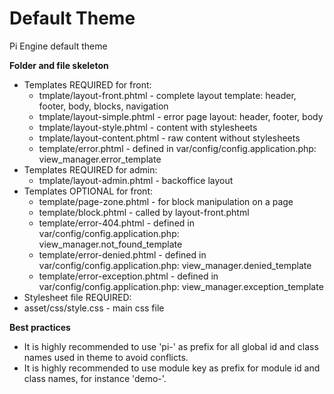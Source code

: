 Default Theme
=============

Pi Engine default theme




**Folder and file skeleton**

* Templates REQUIRED for front:
  *  tmplate/layout-front.phtml - complete layout template: header, footer, body, blocks, navigation
  *  tmplate/layout-simple.phtml - error page layout: header, footer, body
  *  tmplate/layout-style.phtml - content with stylesheets
  *  tmplate/layout-content.phtml - raw content without stylesheets
  *  template/error.phtml - defined in var/config/config.application.php: view_manager.error_template
* Templates REQUIRED for admin:
  *  tmplate/layout-admin.phtml - backoffice layout
* Templates OPTIONAL for front:
  *  template/page-zone.phtml - for block manipulation on a page
  *  template/block.phtml - called by layout-front.phtml
  *  template/error-404.phtml - defined in var/config/config.application.php: view_manager.not_found_template
  *  template/error-denied.phtml - defined in var/config/config.application.php: view_manager.denied_template
  *  template/error-exception.phtml - defined in var/config/config.application.php: view_manager.exception_template
* Stylesheet file REQUIRED:
*  asset/css/style.css - main css file

**Best practices**
*  It is highly recommended to use 'pi-' as prefix for all global id and class names used in theme to avoid conflicts.
*  It is highly recommended to use module key as prefix for module id and class names, for instance 'demo-'.
